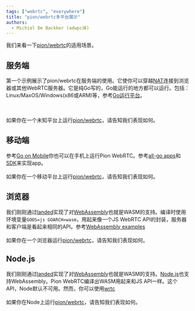 ```yaml
---
tags: ["webrtc", "everywhere"]
title: "pion/webrtc多平台展示"
authors:
  - Michiel De Backker (adwpc译)
---
```


我们来看一下[pion/webrtc](https://github.com/pion/webrtc)的适用场景。

## 服务端
第一个示例展示了pion/webrtc在服务端的使用。它使你可以穿越[NAT](../webrtc-intro#network-address-translation)连接到浏览器或其他WebRTC服务器。它是纯Go写的，Go能运行的地方都可以运行。包括：Linux/MaxOS/Windows(x86或ARM)等，参考[Go运行平台](https://golang.org/doc/install#requirements)。

<br><br>
如果你在一个未知平台上运行[pion/webrtc](https://github.com/pion/webrtc)，请告知我们表现如何。

## 移动端
参考[Go on Mobile](https://github.com/golang/mobile)你也可以在手机上运行Pion WebRTC。参考[all-go apps](https://godoc.org/golang.org/x/mobile/app)和[SDK](https://godoc.org/golang.org/x/mobile/cmd/gobind)来实现app。
<br><br>
如果你在一个移动平台上运行[pion/webrtc](https://github.com/pion/webrtc)，请告知我们表现如何。

## 浏览器
我们刚刚通过[landed](https://github.com/pion/webrtc/pull/479)实现了对[WebAssembly](https://webassembly.org/)也就是WASM的支持。编译时使用环境变量`GOOS=js GOARCH=wasm`，用起来像一个JS WebRTC API的封装，服务器和客户端是看起来相同的API。参考[WebAssembly examples](https://github.com/pion/webrtc/tree/master/examples#webassembly)
<br><br>
如果你在一个浏览器运行[pion/webrtc](https://github.com/pion/webrtc)，请告知我们表现如何。

## Node.js
我们刚刚通过[landed](https://github.com/pion/webrtc/pull/479)实现了对[WebAssembly](https://webassembly.org/)也就是WASM的支持。[Node.js](https://nodejs.org/en/)也支持WebAssembly。Pion WebRTC编译出WASM用起来和JS API一样。这个API，Node默认不可用。然而，你可以使用[wrtc](https://www.npmjs.com/package/wrtc)
<br><br>
如果你在Node上运行[pion/webrtc](https://github.com/pion/webrtc)，请告知我们表现如何。
